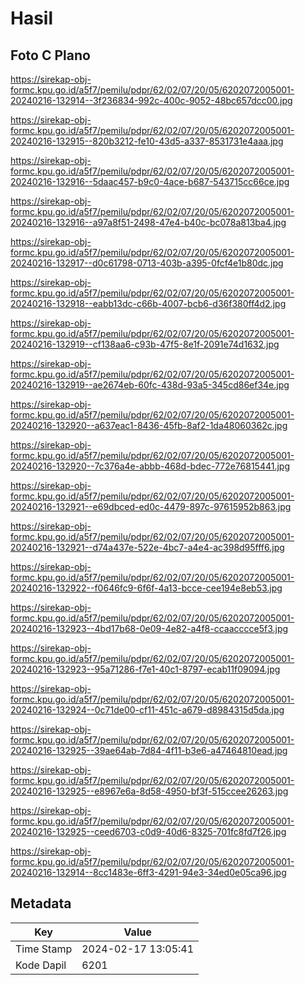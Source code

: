 # Hasil

## Foto C Plano

https://sirekap-obj-formc.kpu.go.id/a5f7/pemilu/pdpr/62/02/07/20/05/6202072005001-20240216-132914--3f236834-992c-400c-9052-48bc657dcc00.jpg

https://sirekap-obj-formc.kpu.go.id/a5f7/pemilu/pdpr/62/02/07/20/05/6202072005001-20240216-132915--820b3212-fe10-43d5-a337-8531731e4aaa.jpg

https://sirekap-obj-formc.kpu.go.id/a5f7/pemilu/pdpr/62/02/07/20/05/6202072005001-20240216-132916--5daac457-b9c0-4ace-b687-543715cc66ce.jpg

https://sirekap-obj-formc.kpu.go.id/a5f7/pemilu/pdpr/62/02/07/20/05/6202072005001-20240216-132916--a97a8f51-2498-47e4-b40c-bc078a813ba4.jpg

https://sirekap-obj-formc.kpu.go.id/a5f7/pemilu/pdpr/62/02/07/20/05/6202072005001-20240216-132917--d0c61798-0713-403b-a395-0fcf4e1b80dc.jpg

https://sirekap-obj-formc.kpu.go.id/a5f7/pemilu/pdpr/62/02/07/20/05/6202072005001-20240216-132918--eabb13dc-c66b-4007-bcb6-d36f380ff4d2.jpg

https://sirekap-obj-formc.kpu.go.id/a5f7/pemilu/pdpr/62/02/07/20/05/6202072005001-20240216-132919--cf138aa6-c93b-47f5-8e1f-2091e74d1632.jpg

https://sirekap-obj-formc.kpu.go.id/a5f7/pemilu/pdpr/62/02/07/20/05/6202072005001-20240216-132919--ae2674eb-60fc-438d-93a5-345cd86ef34e.jpg

https://sirekap-obj-formc.kpu.go.id/a5f7/pemilu/pdpr/62/02/07/20/05/6202072005001-20240216-132920--a637eac1-8436-45fb-8af2-1da48060362c.jpg

https://sirekap-obj-formc.kpu.go.id/a5f7/pemilu/pdpr/62/02/07/20/05/6202072005001-20240216-132920--7c376a4e-abbb-468d-bdec-772e76815441.jpg

https://sirekap-obj-formc.kpu.go.id/a5f7/pemilu/pdpr/62/02/07/20/05/6202072005001-20240216-132921--e69dbced-ed0c-4479-897c-97615952b863.jpg

https://sirekap-obj-formc.kpu.go.id/a5f7/pemilu/pdpr/62/02/07/20/05/6202072005001-20240216-132921--d74a437e-522e-4bc7-a4e4-ac398d95fff6.jpg

https://sirekap-obj-formc.kpu.go.id/a5f7/pemilu/pdpr/62/02/07/20/05/6202072005001-20240216-132922--f0646fc9-6f6f-4a13-bcce-cee194e8eb53.jpg

https://sirekap-obj-formc.kpu.go.id/a5f7/pemilu/pdpr/62/02/07/20/05/6202072005001-20240216-132923--4bd17b68-0e09-4e82-a4f8-ccaacccce5f3.jpg

https://sirekap-obj-formc.kpu.go.id/a5f7/pemilu/pdpr/62/02/07/20/05/6202072005001-20240216-132923--95a71286-f7e1-40c1-8797-ecab11f09094.jpg

https://sirekap-obj-formc.kpu.go.id/a5f7/pemilu/pdpr/62/02/07/20/05/6202072005001-20240216-132924--0c71de00-cf11-451c-a679-d8984315d5da.jpg

https://sirekap-obj-formc.kpu.go.id/a5f7/pemilu/pdpr/62/02/07/20/05/6202072005001-20240216-132925--39ae64ab-7d84-4f11-b3e6-a47464810ead.jpg

https://sirekap-obj-formc.kpu.go.id/a5f7/pemilu/pdpr/62/02/07/20/05/6202072005001-20240216-132925--e8967e6a-8d58-4950-bf3f-515ccee26263.jpg

https://sirekap-obj-formc.kpu.go.id/a5f7/pemilu/pdpr/62/02/07/20/05/6202072005001-20240216-132925--ceed6703-c0d9-40d6-8325-701fc8fd7f26.jpg

https://sirekap-obj-formc.kpu.go.id/a5f7/pemilu/pdpr/62/02/07/20/05/6202072005001-20240216-132914--8cc1483e-6ff3-4291-94e3-34ed0e05ca96.jpg


## Metadata

| Key        | Value               |
| ---------- | ------------------- |
| Time Stamp | 2024-02-17 13:05:41 |
| Kode Dapil | 6201                |



